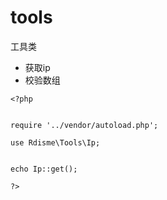 # tools
工具类

- 获取ip
- 校验数组


```
<?php


require '../vendor/autoload.php';

use Rdisme\Tools\Ip;


echo Ip::get();

?>
```